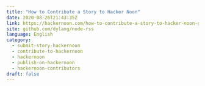 ```yaml
---
title: "How to Contribute a Story to Hacker Noon"
date: 2020-08-26T21:43:35Z
link: https://hackernoon.com/how-to-contribute-a-story-to-hacker-noon-gx1v3ui2?source=rss&utm_medium=RSS&utm_source=news.12bit.vn
site: github.com/dylang/node-rss
language: English
category:
  - submit-story-hackernoon
  - contribute-to-hackernoon
  - hackernoon
  - publish-on-hackernoon
  - hackernoon-contributors
draft: false
---
```

